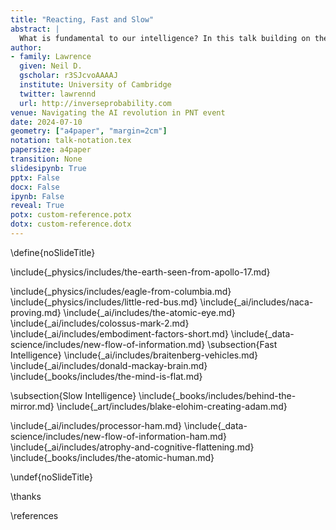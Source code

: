 ```yaml
---
title: "Reacting, Fast and Slow"
abstract: |
  What is fundamental to our intelligence? In this talk building on the ideas in *The Atomic Human* I argue that the external world is key to our intelligence, and how that world is filtered before we perceive it. This leads to the Eisenhower illusion, where we feel ourselves in charge but we are in fact reliant on fast reacting systems.
author:
- family: Lawrence
  given: Neil D.
  gscholar: r3SJcvoAAAAJ
  institute: University of Cambridge
  twitter: lawrennd
  url: http://inverseprobability.com
venue: Navigating the AI revolution in PNT event
date: 2024-07-10
geometry: ["a4paper", "margin=2cm"]
notation: talk-notation.tex
papersize: a4paper
transition: None
slidesipynb: True
pptx: False
docx: False
ipynb: False
reveal: True
potx: custom-reference.potx 
dotx: custom-reference.dotx
---
```

\define{noSlideTitle}

\include{_physics/includes/the-earth-seen-from-apollo-17.md}

\include{_physics/includes/eagle-from-columbia.md}
\include{_physics/includes/little-red-bus.md}
\include{_ai/includes/naca-proving.md}
\include{_ai/includes/the-atomic-eye.md}
\include{_ai/includes/colossus-mark-2.md}
\include{_ai/includes/embodiment-factors-short.md}
\include{_data-science/includes/new-flow-of-information.md}
\subsection{Fast Intelligence}
\include{_ai/includes/braitenberg-vehicles.md}
\include{_ai/includes/donald-mackay-brain.md}
\include{_books/includes/the-mind-is-flat.md}
<!-- Braitenberg, Mackay, Chater --> 
\subsection{Slow Intelligence}
\include{_books/includes/behind-the-mirror.md}
\include{_art/includes/blake-elohim-creating-adam.md}

\include{_ai/includes/processor-ham.md}
\include{_data-science/includes/new-flow-of-information-ham.md}
\include{_ai/includes/atrophy-and-cognitive-flattening.md}
\include{_books/includes/the-atomic-human.md}

\undef{noSlideTitle}



\thanks

\references
